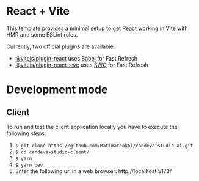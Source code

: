 # React + Vite

This template provides a minimal setup to get React working in Vite with HMR and some ESLint rules.

Currently, two official plugins are available:

- [@vitejs/plugin-react](https://github.com/vitejs/vite-plugin-react/blob/main/packages/plugin-react/README.md) uses [Babel](https://babeljs.io/) for Fast Refresh
- [@vitejs/plugin-react-swc](https://github.com/vitejs/vite-plugin-react-swc) uses [SWC](https://swc.rs/) for Fast Refresh

# Development mode

## Client
To run and test the client application locally you have to execute the following steps:

1. `$ git clone https://github.com/Matimateokol/candeva-studio-ai.git`
2. `$ cd candeva-studio-client/`
3. `$ yarn`
4. `$ yarn dev`
5. Enter the following url in a web browser: http://localhost:5173/